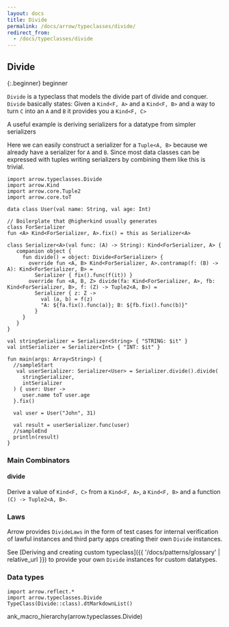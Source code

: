 ```yaml
---
layout: docs
title: Divide
permalink: /docs/arrow/typeclasses/divide/
redirect_from:
  - /docs/typeclasses/divide
---
```


## Divide

{:.beginner}
beginner

`Divide` is a typeclass that models the divide part of divide and conquer.
`Divide` basically states: Given a `Kind<F, A>` and a `Kind<F, B>` and a way to turn `C` into an `A` and `B` it provides you a `Kind<F, C>`

A useful example is deriving serializers for a datatype from simpler serializers

Here we can easily construct a serializer for a `Tuple<A, B>` because we already have a serializer for `A` and `B`. Since most data classes can be expressed with tuples writing serializers by combining them like this is trivial.

```kotlin:ank:playground
import arrow.typeclasses.Divide
import arrow.Kind
import arrow.core.Tuple2
import arrow.core.toT

data class User(val name: String, val age: Int)

// Boilerplate that @higherkind usually generates
class ForSerializer
fun <A> Kind<ForSerializer, A>.fix() = this as Serializer<A>

class Serializer<A>(val func: (A) -> String): Kind<ForSerializer, A> {
   companion object {
     fun divide() = object: Divide<ForSerializer> {
       override fun <A, B> Kind<ForSerializer, A>.contramap(f: (B) -> A): Kind<ForSerializer, B> =
         Serializer { fix().func(f(it)) }
       override fun <A, B, Z> divide(fa: Kind<ForSerializer, A>, fb: Kind<ForSerializer, B>, f: (Z) -> Tuple2<A, B>) =
         Serializer { z: Z ->
           val (a, b) = f(z)
           "A: ${fa.fix().func(a)}; B: ${fb.fix().func(b)}"
         }
     }
   }
}

val stringSerializer = Serializer<String> { "STRING: $it" }
val intSerializer = Serializer<Int> { "INT: $it" }

fun main(args: Array<String>) {
  //sampleStart
   val userSerializer: Serializer<User> = Serializer.divide().divide(
     stringSerializer,
     intSerializer
  ) { user: User ->
     user.name toT user.age
  }.fix()

  val user = User("John", 31)

  val result = userSerializer.func(user)
  //sampleEnd
  println(result)
}
```

### Main Combinators

#### divide

Derive a value of `Kind<F, C>` from a `Kind<F, A>`, a `Kind<F, B>` and a function `(C) -> Tuple2<A, B>`.

### Laws

Arrow provides `DivideLaws` in the form of test cases for internal verification of lawful instances and third party apps creating their own `Divide` instances.

See [Deriving and creating custom typeclass]({{ '/docs/patterns/glossary' | relative_url }}) to provide your own `Divide` instances for custom datatypes.

### Data types

```kotlin:ank:replace
import arrow.reflect.*
import arrow.typeclasses.Divide
TypeClass(Divide::class).dtMarkdownList()
```

ank_macro_hierarchy(arrow.typeclasses.Divide)